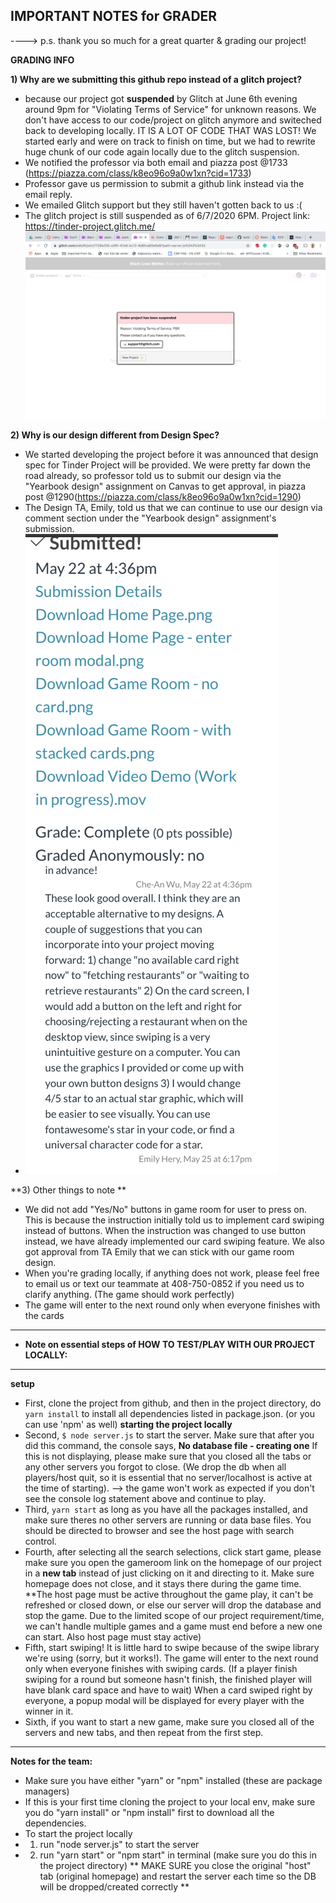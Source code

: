 **IMPORTANT NOTES for GRADER**
----------------------------------------------------------------------------------------------------------------
----> p.s. thank you so much for a great quarter & grading our project!

**GRADING INFO**

**1) Why are we submitting this github repo instead of a glitch project?**
- because our project got **suspended** by Glitch at June 6th evening around 9pm for "Violating Terms of Service" for unknown reasons. We don't have access to our code/project on glitch anymore and switeched back to developing locally. IT IS A LOT OF CODE THAT WAS LOST! We started early and were on track to finish on time, but we had to rewrite huge chunk of our code again locally due to the glitch suspension.
- We notified the professor via both email and piazza post @1733 (https://piazza.com/class/k8eo96o9a0w1xn?cid=1733)
- Professor gave us permission to submit a github link instead via the email reply. 
- We emailed Glitch support but they still haven't gotten back to us :(
- The glitch project is still suspended as of 6/7/2020 6PM. Project link: https://tinder-project.glitch.me/
![screnshot](./Screen%20Shot%202020-06-06%20at%209.35.16%20PM.png)

**2) Why is our design different from Design Spec?**

- We started developing the project before it was announced that design spec for Tinder Project will be provided. We were pretty far down the road already, so professor told us to submit our design via the "Yearbook design" assignment on Canvas to get approval, in piazza post @1290(https://piazza.com/class/k8eo96o9a0w1xn?cid=1290)
- The Design TA, Emily, told us that we can continue to use our design via comment section under the "Yearbook design" assignment's submission. 
- ![screnshot](./Screen%20Shot%202020-06-07%20at%206.12.44%20PM.png)

**3) Other things to note **
- We did not add "Yes/No" buttons in game room for user to press on. This is because the instruction initially told us to implement card swiping instead of buttons. When the instruction was changed to use button instead, we have already implemented our card swiping feature. We also got approval from TA Emily that we can stick with our game room design.
- When you're grading locally, if anything does not work, please feel free to email us or text our teammate at 408-750-0852 if you need us to clarify anything. (The game should work perfectly)
- The game will enter to the next round only when everyone finishes with the cards

----------------------------------------------------------------------------------------------------------------
- **Note on essential steps of HOW TO TEST/PLAY WITH OUR PROJECT LOCALLY:**
----------------------------------------------------------------------------------------------------------------
**setup**
  - First, clone the project from github, and then in the project directory, do `yarn install` to install all dependencies listed in package.json. (or you can use 'npm' as well)
**starting the project locally**
  - Second, `$ node server.js` to start the server. Make sure that after you did this command, the console says, **No database file - creating one** If this is not displaying, please make sure that you closed all the tabs or any other servers you forgot to close. (We drop the db when all players/host quit, so it is essential that no server/localhost is active at the time of starting).     --> the game won't work as expected if you don't see the console log statement above and continue to play.
  - Third, `yarn start` as long as you have all the packages installed, and make sure theres no other servers are running or data base files. You should be directed to browser and see the host page with search control.
  - Fourth, after selecting all the search selections, click start game, please make sure you open the gameroom link on the homepage of our project in a **new tab** instead of just clicking on it and directing to it. Make sure homepage does not close, and it stays there during the game time. **The host page must be active throughout the game play, it can't be refreshed or closed down, or else our server will drop the database and stop the game. Due to the limited scope of our project requirement/time, we can't handle multiple games and a game must end before a new one can start. Also host page must stay active)
  - Fifth, start swiping! It is little hard to swipe because of the swipe library we're using (sorry, but it works!). The game will enter to the next round only when everyone finishes with swiping cards. (If a player finish swiping for a round but someone hasn't finish, the finished player will have blank card space and have to wait) When a card swiped right by everyone, a popup modal will be displayed for every player with the winner in it.
  - Sixth, if you want to start a new game, make sure you closed all of the servers and new tabs, and then repeat from the first step. 
----------------------------------------------------------------------------------------------------------------







**Notes for the team:**
- Make sure you have either "yarn" or "npm" installed (these are package managers)
- If this is your first time cloning the project to your local env, make sure you do "yarn install" or "npm install" first to download all the dependencies.
- To start the project locally
- 1. run "node server.js" to start the server
- 2. run "yarn start" or "npm start" in terminal (make sure you do this in the project directory)
** MAKE SURE you close the original "host" tab (original homepage) and restart the server each time so the DB will be dropped/created correctly **
